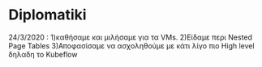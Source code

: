 # Diplomatiki
24/3/2020 :
1)καθήσαμε και μιλήσαμε για τα VMs.
2)Είδαμε περι Nested Page Tables
3)Αποφασίσαμε να ασχοληθούμε με κάτι λίγο πιο High level δηλαδη το Kubeflow
